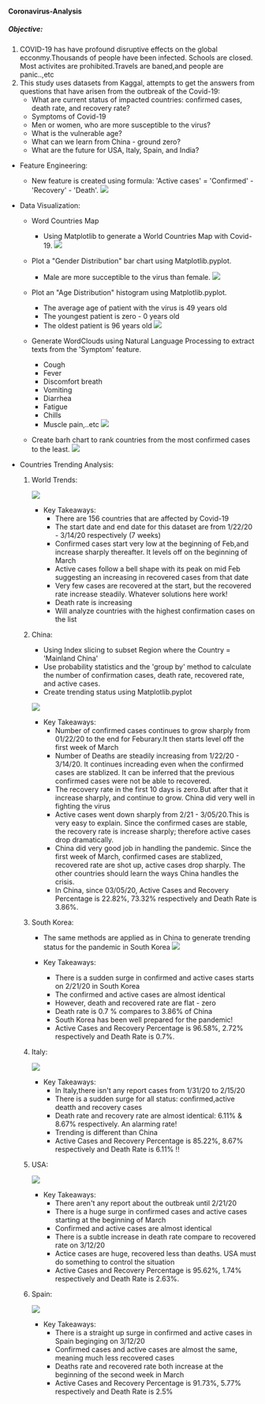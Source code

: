 #### Coronavirus-Analysis
#####  Objective:
1. COVID-19 has have profound disruptive effects on the global ecconmy.Thousands of people have been infected. Schools are closed. Most activites are prohibited.Travels are baned,and people are panic..,etc
2. This study uses datasets from Kaggal, attempts to get the answers from questions that have arisen from the outbreak of the Covid-19:
    * What are current status of impacted countries: confirmed cases, death rate, and recovery rate?
    * Symptoms of Covid-19
    * Men or women, who are more susceptible to the virus?
    * What is the vulnerable age?
    * What can we learn from China - ground zero?
    * What are the future for USA, Italy, Spain, and India?

* Feature Engineering:
    * New feature is created using formula: 'Active cases' = 'Confirmed' - 'Recovery' - 'Death'.
    ![](Image/CountriesWithCovid19_df.png)

* Data Visualization:
    
    * Word Countries Map
        * Using Matplotlib to generate a World Countries Map with Covid-19.
        ![](Image/CountriesWithCovid19.png)
    
    * Plot a "Gender Distribution" bar chart using Matplotlib.pyplot.
        * Male are more succeptible to the virus than female.
        ![](Image/GenderDistribution.png)
    
    * Plot an "Age Distribution" histogram using Matplotlib.pyplot.
        * The average age of patient with the virus is 49 years old
        * The youngest patient is zero - 0 years old
        * The oldest patient is 96 years old
        ![](Image/ageDistribution.png)
    
    * Generate WordClouds using Natural Language Processing to extract texts from the 'Symptom' feature.
        * Cough
        * Fever
        * Discomfort breath
        * Vomiting
        * Diarrhea
        * Fatigue
        * Chills
        * Muscle pain,..etc
        ![](Image/Covid-19Symptom.png)
    
    * Create barh chart to rank countries from the most confirmed cases to the least.
        ![](Image/Covid-19CasesperCountry.png)

* Countries Trending Analysis:
    
    1. World Trends: 
        
        ![](Image/WorldTrends.png)
        - Key Takeaways:
            * There are 156 countries that are affected by Covid-19
            * The start date and end date for this dataset are from 1/22/20 - 3/14/20 respectively (7 weeks)
            * Confirmed cases start very low at the beginning of Feb,and increase sharply thereafter. It levels off on the beginning of March
            * Active cases follow a bell shape with its peak on mid Feb suggesting an increasing in recovered cases from that date
            * Very few cases are recovered at the start, but the recovered rate increase steadily. Whatever solutions here work!
            * Death rate is increasing
            * Will analyze countries with the highest confirmation cases on the list
    
    2. China:
        - Using Index slicing to subset Region where the Country = 'Mainland China'
        - Use probability statistics and the 'group by' method to calculate the       number of confirmation cases, death rate, recovered rate, and active cases.
        - Create trending status using Matplotlib.pyplot
        
        ![](Image/TrendInChina.png)
        
        - Key Takeaways:
            * Number of confirmed cases continues to grow sharply from 01/22/20 to the end for Feburary.It then starts level off the first week of March
            * Number of Deaths are steadily increasing from 1/22/20 - 3/14/20. It continues increading even when the confirmed cases are stablized. It can be inferred that the previous confirmed cases were not be able to recovered.
            * The recovery rate in the first 10 days is zero.But after that it increase sharply, and continue to grow. China did very well in fighting the virus
            * Active cases went down sharply from 2/21 - 3/05/20.This is very easy to explain. Since the confirmed cases are stable, the recovery rate is increase sharply; therefore active cases drop dramatically.
            * China did very good job in handling the pandemic. Since the first week of March, confirmed cases are stablized, recovered rate are shot up, active cases drop sharply. The other countries should learn the ways China handles the crisis.
            * In China, since 03/05/20, Active Cases and Recovery Percentage is 22.82%, 73.32% respectively and Death Rate is 3.86%.
    
    3. South Korea:
       
       - The same methods are applied as in China to generate trending status for the pandemic in South Korea
        ![](Image/TrendInSKorea.png)
        
        - Key Takeaways:
            * There is a sudden surge in confirmed and active cases starts on 2/21/20 in South Korea
            * The confirmed and active cases are almost identical
            * However, death and recovered rate are flat - zero
            * Death rate is 0.7 % compares to 3.86% of China
            * South Korea has been well prepared for the pandemic!
            * Active Cases and Recovery Percentage is 96.58%, 2.72% respectively and Death Rate is 0.7%.
    
    4. Italy:
        
        ![](Image/TrendInItaly.png)
        
        - Key Takeaways:
            * In Italy,there isn't any report cases from 1/31/20 to 2/15/20
            * There is a sudden surge for all status: confirmed,active deatth and recovery cases
            * Death rate and recovery rate are almost identical: 6.11% & 8.67% respectively. An alarming rate!
            * Trending is different than China
            * Active Cases and Recovery Percentage is 85.22%, 8.67% respectively and Death Rate is 6.11% !!
    
    5. USA:
        
        ![](Image/TrendInUSA.png)
        
        - Key Takeaways:
            * There aren't any report about the outbreak until 2/21/20
            * There is a huge surge in confirmed cases and active cases starting at the beginning of March
            * Confirmed and active cases are almost identical
            * There is a subtle increase in death rate compare to recovered rate on 3/12/20
            * Actice cases are huge, recovered less than deaths. USA must do something to control the situation
            *  Active Cases and Recovery Percentage is 95.62%, 1.74% respectively and Death Rate is 2.63%.
    
    6. Spain:
        
        ![](Image/TrendInSpain.png)
        
        - Key Takeaways:
            * There is a straight up surge in confirmed and active cases in Spain beginging on 3/12/20
            * Confirmed cases and active cases are almost the same, meaning much less recovered cases
            * Deaths rate and recovered rate both increase at the beginning of the second week in March
            * Active Cases and Recovery Percentage is 91.73%, 5.77% respectively and Death Rate is 2.5%
 
 
    
      

      
    

    
    
    
  